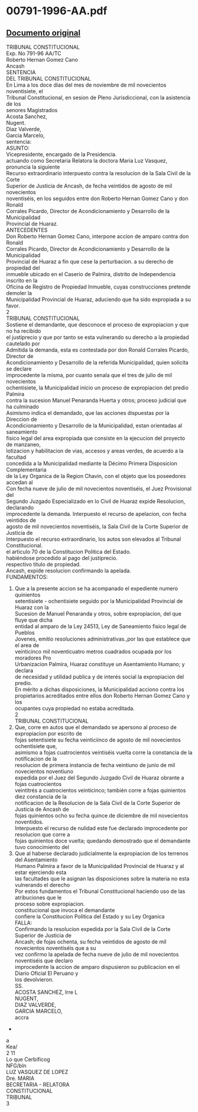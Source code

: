 
00791-1996-AA.pdf
=================
  
[Documento original](https://tc.gob.pe/jurisprudencia/1997/00791-1996-AA.pdf)  
---  
TRIBUNAL CONSTITUCIONAL  
Exp. No 791-96 AA/TC  
Roberto Hernan Gomez Cano  
Ancash  
SENTENCIA  
DEL TRIBUNAL CONSTITUCIONAL  
En Lima a los doce dias del mes de noviembre de mil novecientos noventisiete, el  
Tribunal Constitucional, en sesion de Pleno Jurisdiccional, con la asistencia de los  
senores Magistrados  
Acosta Sanchez,  
Nugent.  
Diaz Valverde,  
Garcia Marcelo,  
sentencia:  
ASUNTO:  
Vicepresidente, encargado de la Presidencia.  
actuando como Secretaria Relatora la doctora Maria Luz Vasquez, pronuncia la siguiente  
Recurso extraordinario interpuesto contra la resolucion de la Sala Civil de la Corte  
Superior de Justicia de Ancash, de fecha veintidos de agosto de mil novecientos  
noventiséis, en los seguidos entre don Roberto Hernan Gomez Cano y don Ronald  
Corrales Picardo, Director de Acondicionamiento y Desarrollo de la Municipalidad  
Provincial de Huaraz.  
ANTECEDENTES  
Don Roberto Hernan Gomez Cano, interpone accion de amparo contra don Ronald  
Corrales Picardo, Director de Acondicionamiento y Desarrollo de la Municipalidad  
Provincial de Huaraz a fin que cese la perturbacion. a su derecho de propiedad del  
inmueble ubicado en el Caserio de Palmira, distrito de Independencia inscrito en la  
Oficina de Registro de Propiedad Inmueble, cuyas construcciones pretende demoler la  
Municipalidad Provincial de Huaraz, aduciendo que ha sido expropiada a su favor.  
2  
TRIBUNAL CONSTITUCIONAL  
Sostiene el demandante, que desconoce el proceso de expropiacion y que no ha recibido  
el justiprecio y que por tanto se esta vulnerando su derecho a la propiedad cautelado por  
Admitida la demanda, esta es contestada por don Ronald Corrales Picardo, Director de  
Acondicionamiento y Desarrollo de la referida Municipalidad, quien solicita se declare  
improcedente la misma, por cuanto senala que el tres de julio de mil novecientos  
ochentisiete, la Municipalidad inicio un proceso de expropiacion del predio Palmira  
contra la sucesion Manuel Penaranda Huerta y otros; proceso judicial que ha culminado  
Asimismo indica el demandado, que las acciones dispuestas por la Direccion de  
Acondicionamiento y Desarrollo de la Municipalidad, estan orientadas al saneamiento  
fisico legal del area expropiada que consiste en la ejecucion del proyecto de manzaneo,  
lotizacion y habilitacion de vias, accesos y areas verdes, de acuerdo a la facultad  
concedida a la Municipalidad mediante la Décimo Primera Disposicion Complementaria  
de la Ley Organica de la Region Chavin, con el objeto que los poseedores accedan al  
Con fecha nueve de julio de mil novecientos noventiséis, el Juez Provisional del  
Segundo Juzgado Especializado en lo Civil de Huaraz expide Resolucion, declarando  
improcedente la demanda. Interpuesto el recurso de apelacion, con fecha veintidos de  
agosto de mil novecientos noventiséis, la Sala Civil de la Corte Superior de Justicia de  
Interpuesto el recurso extraordinario, los autos son elevados al Tribunal Constitucional.  
el articulo 70 de la Constitucion Politica del Estado.  
habiéndose procedido al pago del justiprecio.  
respectivo titulo de propiedad.  
Ancash, expide resolucion confirmando la apelada.  
FUNDAMENTOS:  
1. Que a la presente accion se ha acompanado el expediente numero quinientos  
setentisiete - ochentisiete seguido por la Municipalidad Provincial de Huaraz con la  
Sucesion de Manuel Penaranda y otros, sobre expropiacion, del que fluye que dicha  
entidad al amparo de la Ley 24513, Ley de Saneamiento fisico legal de Pueblos  
Jovenes, emitio resoluciones administrativas.,por las que establece que el area de  
veinticinco mil noventicuatro metros cuadrados ocupada por los moradores Pro  
Urbanizacion Palmira, Huaraz constituye un Asentamiento Humano; y declara  
de necesidad y utilidad publica y de interés social la expropiacion del predio.  
En mérito a dichas disposiciones, la Municipalidad acciono contra los  
propietarios acreditados entre ellos don Roberto Hernan Gomez Cano y los  
ocupantes cuya propiedad no estaba acreditada.  
2  
TRIBUNAL CONSTITUCIONAL  
2. Que, corre en autos que el demandado se apersono al proceso de expropiacion por escrito de  
fojas setentisiete su fecha veinticiinco de agosto de mil novecientos ochentisiete que,  
asimismo a fojas cuatrocientos veintiséis vuelta corre la constancia de la notificacion de la  
resolucion de primera instancia de fecha veintiuno de junio de mil novecientos noventiuno  
expedida por el Juez del Segundo Juzgado Civil de Huaraz obrante a fojas cuatrocientos  
veintitrés a cuatrocientos veinticinco; también corre a fojas quinientos diez constancia de la  
notificacion de la Resolucion de la Sala Civil de la Corte Superior de Justicia de Ancash de  
fojas quinientos ocho su fecha quince de diciembre de mil novecientos noventidos.  
Interpuesto el recurso de nulidad este fue declarado improcedente por resolucion que corre a  
fojas quinientos doce vuelta; quedando demostrado que el demandante tuvo conocimiento del  
3. Que al haberse declarado judicialmente la expropiacion de los terrenos del Asentamiento  
Humano Palmira a favor de la Municipalidad Provincial de Huaraz y al estar ejerciendo esta  
las facultades que le asignan las disposiciones sobre la materia no esta vulnerando el derecho  
Por estos fundamentos el Tribunal Constitucional haciendo uso de las atribuciones que le  
proceso sobre expropiacion.  
constitucional que invoca el demandante  
confiere la Constitucion Politica del Estado y su Ley Organica  
FALLA:  
Confirmando la resolucion expedida por la Sala Civil de la Corte Superior de Justicia de  
Ancash; de fojas ochenta, su fecha veintidos de agosto de mil novecientos noventiséis que a su  
vez confirmo la apelada de fecha nueve de julio de mil novecientos noventiséis que declaro  
improcedente la accion de amparo dispusieron su publicacion en el Diario Oficial El Peruano y  
los devolvieron.  
SS.  
ACOSTA SANCHEZ, lrre L  
NUGENT,  
DIAZ VALVERDE,  
GARCIA MARCELO,  
accra  
-  
a  
Kea/  
2 11  
Lo que Cerbificog  
NFG/bln  
LUZ VASQUEZ DE LOPEZ  
Dre. MARIA  
BECRETARIA - RELATORA  
CONSTITUCIONAL  
TRIBUNAL  
3
